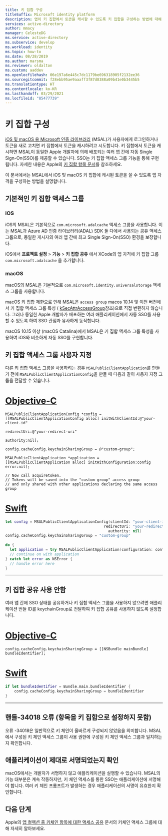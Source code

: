 ```yaml
---
title: 키 집합 구성
titleSuffix: Microsoft identity platform
description: 앱이 키 집합에서 토큰을 캐시할 수 있도록 키 집합을 구성하는 방법에 대해 알아봅니다.
services: active-directory
author: mmacy
manager: CelesteDG
ms.service: active-directory
ms.subservice: develop
ms.workload: identity
ms.topic: how-to
ms.date: 08/28/2019
ms.author: marsma
ms.reviewer: oldalton
ms.custom: aaddev
ms.openlocfilehash: 06e197a6e445c7dc1179be696318905f2132ee36
ms.sourcegitcommit: f28ebb95ae9aaaff3f87d8388a09b41e0b3445b5
ms.translationtype: HT
ms.contentlocale: ko-KR
ms.lasthandoff: 03/29/2021
ms.locfileid: "85477739"
---
```

# <a name="configure-keychain"></a>키 집합 구성

[iOS 및 macOS 용 Microsoft 인증 라이브러리](msal-overview.md) (MSAL)가 사용자에게 로그인하거나 토큰을 새로 고치면 키 집합에서 토큰을 캐시하려고 시도합니다. 키 집합에서 토큰을 캐시하면 MSAL이 동일한 Apple 개발자에 의해 배포되는 여러 앱 간에 자동 Single Sign-On(SSO)를 제공할 수 있습니다. SSO는 키 집합 액세스 그룹 기능을 통해 구현됩니다. 자세한 내용은 Apple의 [키 집합 항목 문서](https://developer.apple.com/documentation/security/keychain_services/keychain_items/sharing_access_to_keychain_items_among_a_collection_of_apps?language=objc)를 참조하세요.

이 문서에서는 MSAL에서 iOS 및 macOS 키 집합에 캐시된 토큰을 쓸 수 있도록 앱 자격을 구성하는 방법을 설명합니다.

## <a name="default-keychain-access-group"></a>기본적인 키 집합 액세스 그룹

### <a name="ios"></a>iOS

iOS의 MSAL은 기본적으로 `com.microsoft.adalcache` 액세스 그룹을 사용합니다. 이는 MSAL과 Azure AD 인증 라이브러리(ADAL) SDK 둘 다에서 사용되는 공유 액세스 그룹으로, 동일한 게시자의 여러 앱 간에 최고 Single Sign-On(SSO) 환경을 보장합니다.

iOS에서 **프로젝트 설정**  >  **기능**  >  **키 집합 공유** 에서 XCode의 앱 자격에 키 집합 그룹 `com.microsoft.adalcache` 을  추가합니다.

### <a name="macos"></a>macOS

macOS의 MSAL은 기본적으로 `com.microsoft.identity.universalstorage` 액세스 그룹을 사용합니다.

macOS 키 집합 제한으로 인해 MSAL은 `access group` macos 10.14 및 이전 버전에서 키 집합 액세스 그룹 특성 ( [kSecAttrAccessGroup](https://developer.apple.com/documentation/security/ksecattraccessgroup?language=objc)참조)으로 직접 변환하지 않습니다. 그러나 동일한 Apple 개발자가 배포하는 여러 애플리케이션에서 자동 SSO를 사용할 수 있도록 하여 SSO 관점과 유사하게 동작합니다.

macOS 10.15 이상 (macOS Catalina)에서 MSAL은 키 집합 액세스 그룹 특성을 사용하여 iOS와 비슷하게 자동 SSO를 구현합니다.

## <a name="custom-keychain-access-group"></a>키 집합 액세스 그룹 사용자 지정

다른 키 집합 액세스 그룹을 사용하려는 경우 `MSALPublicClientApplication`를 만들기 전에 `MSALPublicClientApplicationConfig`을 만들 때 다음과 같이 사용자 지정 그룹을 전달할 수 있습니다.

# <a name="objective-c"></a>[Objective-C](#tab/objc)

```objc
MSALPublicClientApplicationConfig *config = [[MSALPublicClientApplicationConfig alloc] initWithClientId:@"your-client-id"
                                                                                            redirectUri:@"your-redirect-uri"
                                                                                              authority:nil];
    
config.cacheConfig.keychainSharingGroup = @"custom-group";
    
MSALPublicClientApplication *application = [[MSALPublicClientApplication alloc] initWithConfiguration:config error:nil];
    
// Now call acquiretoken. 
// Tokens will be saved into the "custom-group" access group
// and only shared with other applications declaring the same access group
```

# <a name="swift"></a>[Swift](#tab/swift)

```swift
let config = MSALPublicClientApplicationConfig(clientId: "your-client-id",
                                            redirectUri: "your-redirect-uri",
                                              authority: nil)
config.cacheConfig.keychainSharingGroup = "custom-group"
        
do {
  let application = try MSALPublicClientApplication(configuration: config)
  // continue on with application          
} catch let error as NSError {
  // handle error here
}       
```

---

## <a name="disable-keychain-sharing"></a>키 집합 공유 사용 안함

여러 앱 간에 SSO 상태를 공유하거나 키 집합 액세스 그룹을 사용하지 않으려면 애플리케이션 번들 ID를 keychainGroup로 전달하여 키 집합 공유를 사용하지 않도록 설정합니다.

# <a name="objective-c"></a>[Objective-C](#tab/objc)

```objc
config.cacheConfig.keychainSharingGroup = [[NSBundle mainBundle] bundleIdentifier];
```

# <a name="swift"></a>[Swift](#tab/swift)

```swift
if let bundleIdentifier = Bundle.main.bundleIdentifier {
    config.cacheConfig.keychainSharingGroup = bundleIdentifier
}
```

---

## <a name="handle--34018-error-failed-to-set-item-into-keychain"></a>핸들-34018 오류 (항목을 키 집합으로 설정하지 못함)

오류 -34018은 일반적으로 키 체인이 올바르게 구성되지 않았음을 의미합니다. MSAL에서 구성된 키 체인 액세스 그룹이 사용 권한에 구성된 키 체인 액세스 그룹과 일치하는지 확인합니다.

## <a name="ensure-your-application-is-properly-signed"></a>애플리케이션이 제대로 서명되었는지 확인

macOS에서는 개발자가 서명하지 않고 애플리케이션을 실행할 수 있습니다. MSAL의 기능 대부분은 계속 작동하지만, 키 체인 액세스를 통한 SSO는 애플리케이션에 서명해야 합니다. 여러 키 체인 프롬프트가 발생하는 경우 애플리케이션의 서명이 유효한지 확인합니다.

## <a name="next-steps"></a>다음 단계

Apple의 [ 앱 컬렉션 중 키체인 항목에 대한 액세스 공유](https://developer.apple.com/documentation/security/keychain_services/keychain_items/sharing_access_to_keychain_items_among_a_collection_of_apps?language=objc) 문서의 키체인 액세스 그룹에 대해 자세히 알아보세요.
